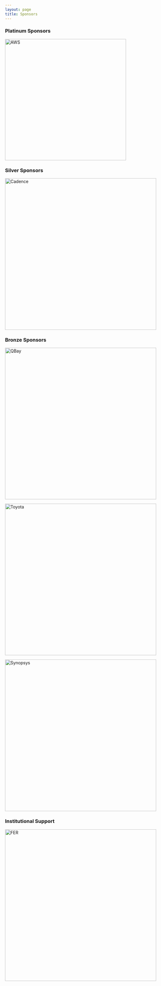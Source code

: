 ```yaml
---
layout: page
title: Sponsors
---
```

### Platinum Sponsors
[<img src="https://conferences.i-cav.org/2025/assets/img/aws_logo.png" alt="AWS" width="400" class="center">](https://aws.amazon.com/) <br>

### Silver Sponsors
[<img src="https://conferences.i-cav.org/2025/assets/img/Cadence_Logo_Red_185_Reg.png" alt="Cadence" width="500" class="center">](https://www.cadence.com/en_US/home.html) <br>

### Bronze Sponsors
[<img src="https://conferences.i-cav.org/2025/assets/img/Logo-QBayLogic.png" alt="QBay" width="500" class="center">](https://qbaylogic.com/about-us/) <br>

[<img src="https://conferences.i-cav.org/2025/assets/img/toyota.png" alt="Toyota" width="500" class="center">](https://www.toyota.com/)

[<img src="https://conferences.i-cav.org/2025/assets/img/synopsys_color.jpg" alt="Synopsys" width="500" class="center">](https://www.synopsys.com/) <br>

### Institutional Support
[<img src="https://conferences.i-cav.org/2025/assets/img/FER_logo_3-1_university.png" alt="FER" width="500" class="center">](https://www.fer.unizg.hr/)

